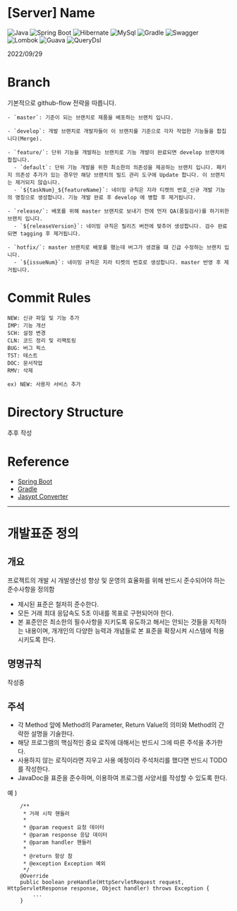 # [Server] Name

![Java](https://img.shields.io/badge/Java-11-red.svg)
![Spring Boot](https://img.shields.io/badge/Spring%20Boot-2.7.0-green.svg)
![Hibernate](https://img.shields.io/badge/Hibernate-5.6.9-orange.svg)
![MySql](https://img.shields.io/badge/MySql-8.0.29-blueviolet.svg)
![Gradle](https://img.shields.io/badge/Gradle-7.4.1-yellow.svg)
![Swagger](https://img.shields.io/badge/Swagger-3-blue.svg)
![Lombok](https://img.shields.io/badge/Lombok-1.18.14-lightgray.svg)
![Guava](https://img.shields.io/badge/Guava-31.1-lightgray.svg)
![QueryDsl](https://img.shields.io/badge/QueryDsl-5.0.0-lightgray.svg)

2022/09/29

# Branch
기본적으로 github-flow 전략을 따릅니다.
```
- `master`: 기준이 되는 브랜치로 제품을 배포하는 브랜치 입니다.
 
- `develop`: 개발 브랜치로 개발자들이 이 브랜치를 기준으로 각자 작업한 기능들을 합칩니다(Merge).
 
- `feature/`: 단위 기능을 개발하는 브랜치로 기능 개발이 완료되면 develop 브랜치에 합칩니다.
  - `default`: 단위 기능 개발을 위한 최소한의 의존성을 제공하는 브랜치 입니다. 패키지 의존성 추가가 있는 경우만 해당 브랜치의 빌드 관리 도구에 Update 합니다. 이 브랜치는 제거되지 않습니다.
  - `${taskNum}_${featureName}`: 네이밍 규칙은 지라 티켓의 번호_신규 개발 기능의 명칭으로 생성합니다. 기능 개발 완료 후 develop 에 병합 후 제거됩니다.
    
- `release/`: 배포를 위해 master 브랜치로 보내기 전에 먼저 QA(품질검사)를 하기위한 브랜치 입니다.
  - `${releaseVersion}`: 네이밍 규칙은 릴리즈 버전에 맞추어 생성합니다. 검수 완료되면 tagging 후 제거됩니다.
    
- `hotfix/`: master 브랜치로 배포를 했는데 버그가 생겼을 떄 긴급 수정하는 브랜치 입니다.
  - `${issueNum}`: 네이밍 규칙은 지라 티켓의 번호로 생성합니다. master 반영 후 제거됩니다.
```

# Commit Rules
```
NEW: 신규 파일 및 기능 추가
IMP: 기능 개선
SCH: 설정 변경
CLN: 코드 정리 및 리팩토링
BUG: 버그 픽스
TST: 테스트
DOC: 문서작업
RMV: 삭제

ex) NEW: 사용자 서비스 추가
```


# Directory Structure
추후 작성

# Reference

- [Spring Boot](https://spring.io/projects/spring-boot)
- [Gradle](https://docs.gradle.org/current/userguide/userguide.html)
- [Jasypt Converter](https://www.devglan.com/online-tools/jasypt-online-encryption-decryption)

---

# 개발표준 정의

## 개요
프로젝트의 개발 시 개발생산성 향상 및 운영의 효율화를 위해 반드시 준수되어야 하는 준수사항을 정의함

- 제시된 표준은 철저히 준수한다.
- 모든 거래 최대 응답속도 5초 이내를 목표로 구현되어야 한다.
- 본 표준안은 최소한의 필수사항을 지키도록 유도하고 해서는 안되는 것들을 지적하는 내용이며, 개개인의 다양한 능력과 개념들로 본 표준을 확장시켜 시스템에 적용시키도록 한다.

## 명명규칙

작성중

## 주석
- 각 Method 앞에 Method의 Parameter, Return Value의 의미와 Method의 간략한 설명을 기술한다.
- 해당 프로그램의 핵심적인 중요 로직에 대해서는 반드시 그에 따른 주석을 추가한다.
- 사용하지 않는 로직이라면 지우고 사용 예정이라 주석처리를 했다면 반드시 TODO를 작성한다.
- JavaDoc을 표준을 준수하며, 이용하여 프로그램 사양서를 작성할 수 있도록 한다.

예 )
```
    /**
     * 거래 시작 핸들러
     *
     * @param request 요청 데이터
     * @param response 응답 데이터
     * @param handler 핸들러
     *
     * @return 항상 참
     * @exception Exception 예외
     */
    @Override
    public boolean preHandle(HttpServletRequest request, HttpServletResponse response, Object handler) throws Exception {
        ...
    }
```
